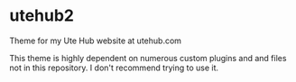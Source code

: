 # utehub2
Theme for my Ute Hub website at utehub.com

This theme is highly dependent on numerous custom plugins and and files not in this repository. I don't recommend trying to use it.
